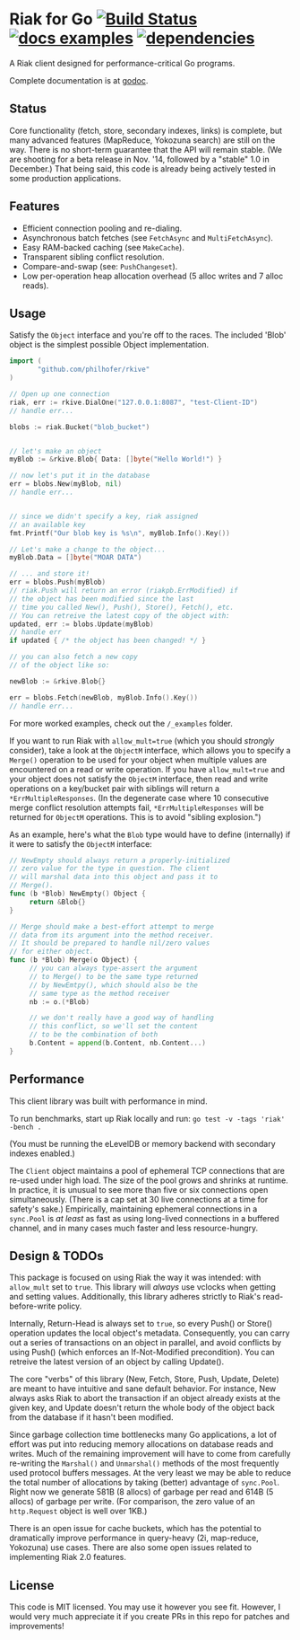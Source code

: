 Riak for Go [![Build Status](https://travis-ci.org/philhofer/rkive.svg?branch=master)](https://travis-ci.org/philhofer/rkive)[![docs examples](https://sourcegraph.com/api/repos/github.com/philhofer/rkive/.badges/docs-examples.png)](https://sourcegraph.com/github.com/philhofer/rkive) [![dependencies](https://sourcegraph.com/api/repos/github.com/philhofer/rkive/.badges/dependencies.png)](https://sourcegraph.com/github.com/philhofer/rkive)
================

A Riak client designed for performance-critical Go programs.

Complete documentation is at [godoc](http://godoc.org/github.com/philhofer/rkive).

## Status

Core functionality (fetch, store, secondary indexes, links) is complete, but many advanced features (MapReduce, Yokozuna search) are still on the way. There is no short-term guarantee that the API will remain stable. (We are shooting for a beta release in Nov. '14, followed by a "stable" 1.0 in December.) That being said, this code is already being actively tested in some production applications.

## Features

 - Efficient connection pooling and re-dialing.
 - Asynchronous batch fetches (see `FetchAsync` and `MultiFetchAsync`).
 - Easy RAM-backed caching (see `MakeCache`).
 - Transparent sibling conflict resolution.
 - Compare-and-swap (see: `PushChangeset`).
 - Low per-operation heap allocation overhead (5 alloc writes and 7 alloc reads).


## Usage

Satisfy the `Object` interface and you're off to the races. The included 'Blob' object is the simplest possible Object implementation.

```go
import (
       "github.com/philhofer/rkive"
)

// Open up one connection
riak, err := rkive.DialOne("127.0.0.1:8087", "test-Client-ID")
// handle err...

blobs := riak.Bucket("blob_bucket")


// let's make an object
myBlob := &rkive.Blob{ Data: []byte("Hello World!") }

// now let's put it in the database
err = blobs.New(myBlob, nil)
// handle err...


// since we didn't specify a key, riak assigned
// an available key
fmt.Printf("Our blob key is %s\n", myBlob.Info().Key())

// Let's make a change to the object...
myBlob.Data = []byte("MOAR DATA")

// ... and store it!
err = blobs.Push(myBlob)
// riak.Push will return an error (riakpb.ErrModified) if
// the object has been modified since the last
// time you called New(), Push(), Store(), Fetch(), etc. 
// You can retreive the latest copy of the object with:
updated, err := blobs.Update(myBlob)
// handle err
if updated { /* the object has been changed! */ }

// you can also fetch a new copy
// of the object like so:

newBlob := &rkive.Blob{}

err = blobs.Fetch(newBlob, myBlob.Info().Key())
// handle err...

```

For more worked examples, check out the `/_examples` folder.

If you want to run Riak with `allow_mult=true` (which you should *strongly* consider), take a look
at the `ObjectM` interface, which allows you to specify a `Merge()` operation to be used for
your object when multiple values are encountered on a read or write operation. If you have `allow_mult=true`
and your object does not satisfy the `ObjectM` interface, then read and write operations on a key/bucket
pair with siblings will return a `*ErrMultipleResponses`. (In the degenerate case where 10 consecutive merge 
conflict resolution attempts fail, `*ErrMultipleResponses` will be returned for `ObjectM` operations. This is to 
avoid "sibling explosion.")

As an example, here's what the `Blob` type would have to define (internally) if it were
to satisfy the `ObjectM` interface:

```go
// NewEmpty should always return a properly-initialized
// zero value for the type in question. The client
// will marshal data into this object and pass it to
// Merge().
func (b *Blob) NewEmpty() Object {
     return &Blob{}
}

// Merge should make a best-effort attempt to merge
// data from its argument into the method receiver.
// It should be prepared to handle nil/zero values
// for either object.
func (b *Blob) Merge(o Object) {
     // you can always type-assert the argument
     // to Merge() to be the same type returned
     // by NewEmtpy(), which should also be the
     // same type as the method receiver
     nb := o.(*Blob)

     // we don't really have a good way of handling
     // this conflict, so we'll set the content
     // to be the combination of both
     b.Content = append(b.Content, nb.Content...)
}
```

## Performance

This client library was built with performance in mind.

To run benchmarks, start up Riak locally and run:
`go test -v -tags 'riak' -bench .`

(You must be running the eLevelDB or memory backend with secondary
indexes enabled.)

The `Client` object maintains a pool of ephemeral TCP connections that
are re-used under high load. The size of the pool grows and shrinks at runtime. In practice, it is
unusual to see more than five or six connections open simultaneously. (There is a cap set at 30 live connections
at a time for safety's sake.) Empirically, maintaining ephemeral connections in a `sync.Pool` is *at least* as fast
as using long-lived connections in a buffered channel, and in many cases much faster and less resource-hungry.

## Design & TODOs

This package is focused on using Riak the way it was intended: with `allow_mult` set to `true`. This library will *always* use vclocks when getting and setting values. Additionally, this library adheres strictly to Riak's read-before-write policy.

Internally, Return-Head is always set to `true`, so every Push() or Store() operation updates the local object's metadata. Consequently, you can carry out a series of transactions on an object in parallel, and avoid conflicts by using Push() (which enforces an If-Not-Modified precondition). You can retreive the latest version of an object by calling Update().

The core "verbs" of this library (New, Fetch, Store, Push, Update, Delete) are meant to have intuitive and sane default behavior. For instance, New always asks Riak to abort the transaction if an object already exists at the given key, and Update doesn't return the whole
body of the object back from the database if it hasn't been modified.

Since garbage collection time bottlenecks many Go applications, a lot of effort was put into reducing memory allocations on database reads and writes. Much of the remaining improvement will have to come from carefully re-writing the `Marshal()` and `Unmarshal()` methods of the most frequently used protocol buffers messages. At the very least we may be able to reduce the total number of allocations by taking (better) advantage of `sync.Pool`. Right now we generate 581B (8 allocs) of garbage per read and 614B (5 allocs) of garbage per write. (For comparison, the zero value of an `http.Request` object is well over 1KB.)

There is an open issue for cache buckets, which has the potential to dramatically improve performance in query-heavy (2i, map-reduce, Yokozuna) use cases. There are also some open issues related to implementing Riak 2.0 features.


## License

This code is MIT licensed. You may use it however you see fit. However, I would very much appreciate it if you create PRs in this repo for patches and improvements!

